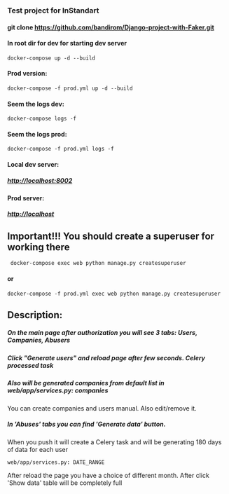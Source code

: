### Test project for InStandart

#### git clone https://github.com/bandirom/Django-project-with-Faker.git

#### In root dir for dev for starting dev server
    docker-compose up -d --build
    
#### Prod version:
    docker-compose -f prod.yml up -d --build
    
#### Seem the logs dev:
    docker-compose logs -f
    
#### Seem the logs prod:
    docker-compose -f prod.yml logs -f
    
#### Local dev server: 
##### [http://localhost:8002](http://localhost:8002)

#### Prod server: 
##### [http://localhost](http://localhost)
## Important!!! You should create a superuser for working there
     docker-compose exec web python manage.py createsuperuser
#### or
    docker-compose -f prod.yml exec web python manage.py createsuperuser

## Description:
##### On the main page after authorization you will see 3 tabs: Users, Companies, Abusers
##### Click "Generate users" and reload page after few seconds. Celery processed task
##### Also will be generated companies from default list in web/app/services.py: companies 

You can create companies and users manual. Also edit/remove it.

##### In 'Abuses' tabs you can find 'Generate data' button. 
When you push it will create a Celery task and will be generating 180 days of data for each user
    
    web/app/services.py: DATE_RANGE
    
After reload the page you have a choice of different month. After click 'Show data' table will be completely full 

